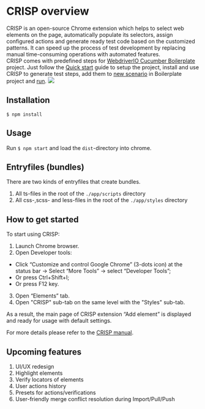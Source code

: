# CRISP overview

CRISP is an open-source Chrome extension which helps to select web elements on the page, automatically populate its selectors, assign configured actions and generate ready test code based on the customized patterns. It can speed up the process of test development by replacing manual time-consuming operations with automated features.
<br>
CRISP comes with predefined steps for [WebdriverIO Cucumber Boilerplate](https://github.com/webdriverio/cucumber-boilerplate#cucumber-boilerplate) project. Just follow the [Quick start](https://github.com/webdriverio/cucumber-boilerplate#quick-start) guide to setup the project, install and use CRISP to generate test steps, add them to [new scenario](https://github.com/webdriverio/cucumber-boilerplate#how-to-write-a-test) in Boilerplate project and [run](https://github.com/webdriverio/cucumber-boilerplate#how-to-run-the-test).
![](./docs/overview.gif)
## Installation

```
$ npm install
```

## Usage

Run `$ npm start` and load the `dist`-directory into chrome.

## Entryfiles (bundles)

There are two kinds of entryfiles that create bundles.

1. All ts-files in the root of the `./app/scripts` directory
2. All css-,scss- and less-files in the root of the `./app/styles` directory

## How to get started

To start using CRISP:
1. Launch Chrome browser.
2. Open Developer tools:
- Click “Customize and control Google Chrome” (3-dots icon)  at the status bar -> Select “More Tools” -> select “Developer Tools”;
- Or press Ctrl+Shift+I;
- Or press F12 key.
3. Open “Elements” tab.
4. Open "CRISP" sub-tab on the same level with the "Styles" sub-tab.

As a result, the main page of CRISP extension “Add element” is displayed and ready for usage with default settings.

For more details please refer to the [CRISP manual](./docs/crisp-help.md).

## Upcoming features

1. UI/UX redesign
2. Highlight elements
3. Verify locators of elements
4. User actions history
5. Presets for actions/verifications
6. User-friendly merge conflict resolution during Import/Pull/Push